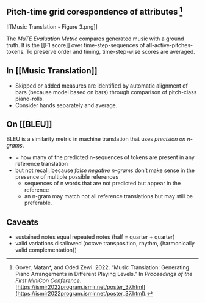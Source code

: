 ## Pitch-time grid corespondence of attributes [^@goverMusicTranslationGenerating2022]

![[Music Translation - Figure 3.png]]

The *MuTE Evaluation Metric* compares generated music with a ground truth. It is the [[F1 score]] over time-step-sequences of all-active-pitches-tokens. To preserve order and timing, time-step-wise scores are averaged.

## In [[Music Translation]]
- Skipped or added measures are identified by automatic alignment of bars (because model based on bars) through comparison of pitch-class piano-rolls. 
- Consider hands separately and average.

## On [[BLEU]]
BLEU is a similarity metric in machine translation that uses *precision on n-grams*.
- = how many of the predicted n-sequences of tokens are present in any reference translation
- but not recall, because *false negative n-grams* don’t make sense in the presence of multiple possible references 
	- sequences of n words that are not predicted but appear in the reference 
	- an n-gram may match not all reference translations but may still be preferable.

## Caveats
- sustained notes equal repeated notes (half = quarter + quarter)
- valid variations disallowed (octave transposition, rhythm, {harmonically valid complementation})

[^@goverMusicTranslationGenerating2022]: Gover, Matan*, and Oded Zewi. 2022. “Music Translation: Generating Piano Arrangements in Different Playing Levels.” In _Proceedings of the First MiniCon Conference_. [https://ismir2022program.ismir.net/poster_37.html](https://ismir2022program.ismir.net/poster_37.html).